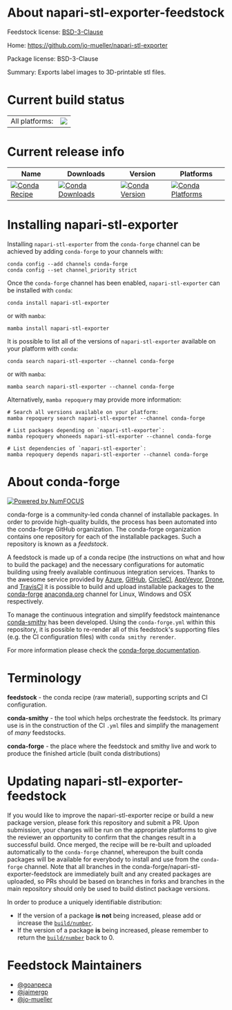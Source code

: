 About napari-stl-exporter-feedstock
===================================

Feedstock license: [BSD-3-Clause](https://github.com/conda-forge/napari-stl-exporter-feedstock/blob/main/LICENSE.txt)

Home: https://github.com/jo-mueller/napari-stl-exporter

Package license: BSD-3-Clause

Summary: Exports label images to 3D-printable stl files.

Current build status
====================


<table><tr><td>All platforms:</td>
    <td>
      <a href="https://dev.azure.com/conda-forge/feedstock-builds/_build/latest?definitionId=15253&branchName=main">
        <img src="https://dev.azure.com/conda-forge/feedstock-builds/_apis/build/status/napari-stl-exporter-feedstock?branchName=main">
      </a>
    </td>
  </tr>
</table>

Current release info
====================

| Name | Downloads | Version | Platforms |
| --- | --- | --- | --- |
| [![Conda Recipe](https://img.shields.io/badge/recipe-napari--stl--exporter-green.svg)](https://anaconda.org/conda-forge/napari-stl-exporter) | [![Conda Downloads](https://img.shields.io/conda/dn/conda-forge/napari-stl-exporter.svg)](https://anaconda.org/conda-forge/napari-stl-exporter) | [![Conda Version](https://img.shields.io/conda/vn/conda-forge/napari-stl-exporter.svg)](https://anaconda.org/conda-forge/napari-stl-exporter) | [![Conda Platforms](https://img.shields.io/conda/pn/conda-forge/napari-stl-exporter.svg)](https://anaconda.org/conda-forge/napari-stl-exporter) |

Installing napari-stl-exporter
==============================

Installing `napari-stl-exporter` from the `conda-forge` channel can be achieved by adding `conda-forge` to your channels with:

```
conda config --add channels conda-forge
conda config --set channel_priority strict
```

Once the `conda-forge` channel has been enabled, `napari-stl-exporter` can be installed with `conda`:

```
conda install napari-stl-exporter
```

or with `mamba`:

```
mamba install napari-stl-exporter
```

It is possible to list all of the versions of `napari-stl-exporter` available on your platform with `conda`:

```
conda search napari-stl-exporter --channel conda-forge
```

or with `mamba`:

```
mamba search napari-stl-exporter --channel conda-forge
```

Alternatively, `mamba repoquery` may provide more information:

```
# Search all versions available on your platform:
mamba repoquery search napari-stl-exporter --channel conda-forge

# List packages depending on `napari-stl-exporter`:
mamba repoquery whoneeds napari-stl-exporter --channel conda-forge

# List dependencies of `napari-stl-exporter`:
mamba repoquery depends napari-stl-exporter --channel conda-forge
```


About conda-forge
=================

[![Powered by
NumFOCUS](https://img.shields.io/badge/powered%20by-NumFOCUS-orange.svg?style=flat&colorA=E1523D&colorB=007D8A)](https://numfocus.org)

conda-forge is a community-led conda channel of installable packages.
In order to provide high-quality builds, the process has been automated into the
conda-forge GitHub organization. The conda-forge organization contains one repository
for each of the installable packages. Such a repository is known as a *feedstock*.

A feedstock is made up of a conda recipe (the instructions on what and how to build
the package) and the necessary configurations for automatic building using freely
available continuous integration services. Thanks to the awesome service provided by
[Azure](https://azure.microsoft.com/en-us/services/devops/), [GitHub](https://github.com/),
[CircleCI](https://circleci.com/), [AppVeyor](https://www.appveyor.com/),
[Drone](https://cloud.drone.io/welcome), and [TravisCI](https://travis-ci.com/)
it is possible to build and upload installable packages to the
[conda-forge](https://anaconda.org/conda-forge) [anaconda.org](https://anaconda.org/)
channel for Linux, Windows and OSX respectively.

To manage the continuous integration and simplify feedstock maintenance
[conda-smithy](https://github.com/conda-forge/conda-smithy) has been developed.
Using the ``conda-forge.yml`` within this repository, it is possible to re-render all of
this feedstock's supporting files (e.g. the CI configuration files) with ``conda smithy rerender``.

For more information please check the [conda-forge documentation](https://conda-forge.org/docs/).

Terminology
===========

**feedstock** - the conda recipe (raw material), supporting scripts and CI configuration.

**conda-smithy** - the tool which helps orchestrate the feedstock.
                   Its primary use is in the construction of the CI ``.yml`` files
                   and simplify the management of *many* feedstocks.

**conda-forge** - the place where the feedstock and smithy live and work to
                  produce the finished article (built conda distributions)


Updating napari-stl-exporter-feedstock
======================================

If you would like to improve the napari-stl-exporter recipe or build a new
package version, please fork this repository and submit a PR. Upon submission,
your changes will be run on the appropriate platforms to give the reviewer an
opportunity to confirm that the changes result in a successful build. Once
merged, the recipe will be re-built and uploaded automatically to the
`conda-forge` channel, whereupon the built conda packages will be available for
everybody to install and use from the `conda-forge` channel.
Note that all branches in the conda-forge/napari-stl-exporter-feedstock are
immediately built and any created packages are uploaded, so PRs should be based
on branches in forks and branches in the main repository should only be used to
build distinct package versions.

In order to produce a uniquely identifiable distribution:
 * If the version of a package **is not** being increased, please add or increase
   the [``build/number``](https://docs.conda.io/projects/conda-build/en/latest/resources/define-metadata.html#build-number-and-string).
 * If the version of a package **is** being increased, please remember to return
   the [``build/number``](https://docs.conda.io/projects/conda-build/en/latest/resources/define-metadata.html#build-number-and-string)
   back to 0.

Feedstock Maintainers
=====================

* [@goanpeca](https://github.com/goanpeca/)
* [@jaimergp](https://github.com/jaimergp/)
* [@jo-mueller](https://github.com/jo-mueller/)

